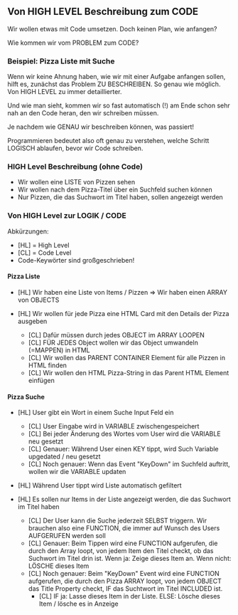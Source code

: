 ## Von HIGH LEVEL Beschreibung zum CODE

Wir wollen etwas mit Code umsetzen. Doch keinen Plan, wie anfangen? 

Wie kommen wir vom PROBLEM zum CODE?

### Beispiel: Pizza Liste mit Suche

Wenn wir keine Ahnung haben, wie wir mit einer Aufgabe anfangen sollen, hilft es, zunächst das Problem ZU BESCHREIBEN. So genau wie möglich. Von HIGH LEVEL zu immer detaillierter.

Und wie man sieht, kommen wir so fast automatisch (!) am Ende schon sehr nah an den Code heran, den wir schreiben müssen. 

Je nachdem wie GENAU wir beschreiben können, was passiert!

Programmieren bedeutet also oft genau zu verstehen, welche Schritt LOGISCH ablaufen, bevor wir Code schreiben.

### HIGH Level Beschreibung (ohne Code)

- Wir wollen eine LISTE von Pizzen sehen
- Wir wollen nach dem Pizza-Titel über ein Suchfeld suchen können
- Nur Pizzen, die das Suchwort im Titel haben, sollen angezeigt werden

### Von HIGH Level zur LOGIK / CODE

Abkürzungen: 

- [HL] = High Level
- [CL] = Code Level
- Code-Keywörter sind großgeschrieben!


#### Pizza Liste 

- [HL] Wir haben eine Liste von Items / Pizzen
  => Wir haben einen ARRAY von OBJECTS

- [HL] Wir wollen für jede Pizza eine HTML Card mit den Details der Pizza ausgeben
  - [CL] Dafür müssen durch jedes OBJECT im ARRAY LOOPEN
  - [CL] FÜR JEDES Object wollen wir das Object umwandeln (=MAPPEN) in HTML
  - [CL] Wir wollen das PARENT CONTAINER Element für alle Pizzen in HTML finden 
  - [CL] Wir wollen den HTML Pizza-String in das Parent HTML Element einfügen

#### Pizza Suche

- [HL] User gibt ein Wort in einem Suche Input Feld ein
  - [CL] User Eingabe wird in VARIABLE zwischengespeichert
  - [CL] Bei jeder Änderung des Wortes vom User wird die VARIABLE neu gesetzt
  - [CL] Genauer: Während User einen KEY tippt, wird Such Variable upgedated / neu gesetzt
  - [CL] Noch genauer: Wenn das Event "KeyDown" im Suchfeld auftritt, wollen wir die VARIABLE updaten

- [HL] Während User tippt wird Liste automatisch gefiltert
- [HL] Es sollen nur Items in der Liste angezeigt werden, die das Suchwort im Titel haben
  - [CL] Der User kann die Suche jederzeit SELBST triggern. Wir brauchen also eine FUNCTION, die immer auf Wunsch des Users AUFGERUFEN werden soll
  - [CL] Genauer: Beim Tippen wird eine FUNCTION aufgerufen, die durch den Array loopt, von jedem Item den Titel checkt, ob das Suchwort im Titel drin ist. Wenn ja: Zeige dieses Item an. Wenn nicht: LÖSCHE dieses Item
  - [CL] Noch genauer: Beim "KeyDown" Event wird eine FUNCTION aufgerufen, die durch den Pizza ARRAY loopt, von jedem OBJECT das Title Property checkt, IF das Suchtwort im Titel INCLUDED ist. 
    - [CL] IF ja: Lasse dieses Item in der Liste. ELSE: Lösche dieses Item / lösche es in Anzeige

  